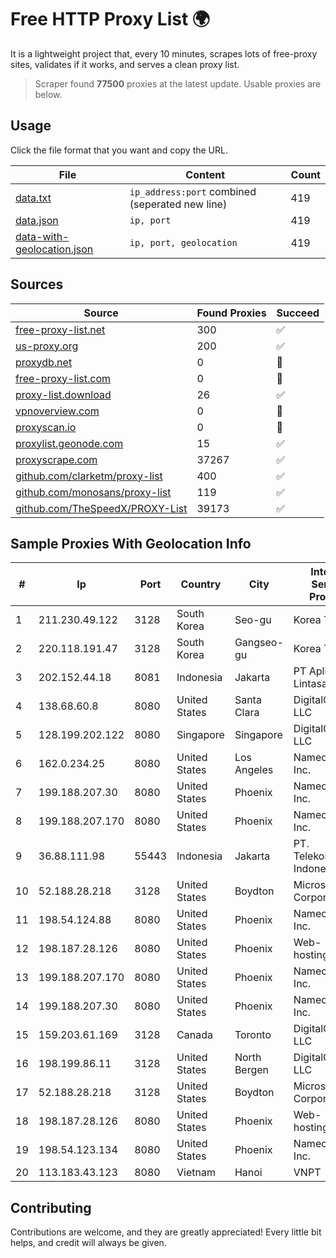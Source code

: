 
# Free HTTP Proxy List 🌍

It is a lightweight project that, every 10 minutes, scrapes lots of free-proxy sites, validates if it works, and serves a clean proxy list.


> Scraper found **77500** proxies at the latest update. Usable proxies are below.

## Usage

Click the file format that you want and copy the URL.


|File|Content|Count|
|----|-------|-----|
|[data.txt](https://raw.githubusercontent.com/themiralay/Proxy-List-World/master/data.txt)|`ip_address:port` combined (seperated new line)|419|
|[data.json](https://raw.githubusercontent.com/themiralay/Proxy-List-World/master/data.json)|`ip, port`|419|
|[data-with-geolocation.json](https://raw.githubusercontent.com/themiralay/Proxy-List-World/master/data-with-geolocation.json)|`ip, port, geolocation`|419|

## Sources

|Source|Found Proxies|Succeed|
|------|-------------|-------|
|[free-proxy-list.net](https://free-proxy-list.net)|300|✅|
|[us-proxy.org](https://www.us-proxy.org)|200|✅|
|[proxydb.net](http://proxydb.net)|0|🚫|
|[free-proxy-list.com](https://free-proxy-list.com/?page=&port=&type%5B%5D=http&type%5B%5D=https&up_time=0&search=Search)|0|🚫|
|[proxy-list.download](https://www.proxy-list.download/HTTP)|26|✅|
|[vpnoverview.com](https://vpnoverview.com/privacy/anonymous-browsing/free-proxy-servers)|0|🚫|
|[proxyscan.io](https://www.proxyscan.io)|0|🚫|
|[proxylist.geonode.com](https://proxylist.geonode.com/api/proxy-list?limit=300&page=1&sort_by=lastChecked&sort_type=desc&protocols=http,https)|15|✅|
|[proxyscrape.com](https://api.proxyscrape.com/v2/?request=displayproxies&protocol=http&timeout=10000&country=all&ssl=all&anonymity=all)|37267|✅|
|[github.com/clarketm/proxy-list](https://raw.githubusercontent.com/clarketm/proxy-list/master/proxy-list-raw.txt)|400|✅|
|[github.com/monosans/proxy-list](https://raw.githubusercontent.com/monosans/proxy-list/main/proxies/http.txt)|119|✅|
|[github.com/TheSpeedX/PROXY-List](https://raw.githubusercontent.com/TheSpeedX/PROXY-List/master/http.txt)|39173|✅|


## Sample Proxies With Geolocation Info

|#|Ip|Port|Country|City|Internet Service Provider|
|-|--|----|-------|----|-------------------------|
|1|211.230.49.122|3128|South Korea|Seo-gu|Korea Telecom|
|2|220.118.191.47|3128|South Korea|Gangseo-gu|Korea Telecom|
|3|202.152.44.18|8081|Indonesia|Jakarta|PT Aplikanusa Lintasarta|
|4|138.68.60.8|8080|United States|Santa Clara|DigitalOcean, LLC|
|5|128.199.202.122|8080|Singapore|Singapore|DigitalOcean, LLC|
|6|162.0.234.25|8080|United States|Los Angeles|Namecheap, Inc.|
|7|199.188.207.30|8080|United States|Phoenix|Namecheap, Inc.|
|8|199.188.207.170|8080|United States|Phoenix|Namecheap, Inc.|
|9|36.88.111.98|55443|Indonesia|Jakarta|PT. Telekomunikasi Indonesia|
|10|52.188.28.218|3128|United States|Boydton|Microsoft Corporation|
|11|198.54.124.88|8080|United States|Phoenix|Namecheap, Inc.|
|12|198.187.28.126|8080|United States|Phoenix|Web-hosting.com|
|13|199.188.207.170|8080|United States|Phoenix|Namecheap, Inc.|
|14|199.188.207.30|8080|United States|Phoenix|Namecheap, Inc.|
|15|159.203.61.169|3128|Canada|Toronto|DigitalOcean, LLC|
|16|198.199.86.11|3128|United States|North Bergen|DigitalOcean, LLC|
|17|52.188.28.218|3128|United States|Boydton|Microsoft Corporation|
|18|198.187.28.126|8080|United States|Phoenix|Web-hosting.com|
|19|198.54.123.134|8080|United States|Phoenix|Namecheap, Inc.|
|20|113.183.43.123|8080|Vietnam|Hanoi|VNPT|



## Contributing

Contributions are welcome, and they are greatly appreciated! Every
little bit helps, and credit will always be given.

